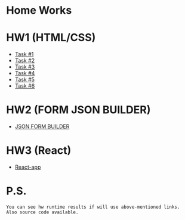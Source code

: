 # Home Works  
 
 HW1  (HTML/CSS)
 ==============  
  - [Task #1](https://codepen.io/olegchorpita/pen/VBmeEM)  
  - [Task #2](https://codepen.io/olegchorpita/pen/wxoYBN) 
  - [Task #3](https://codepen.io/olegchorpita/pen/mjOQbZ)
  - [Task #4](https://codepen.io/olegchorpita/pen/wxoaNK)
  - [Task #5](https://codepen.io/olegchorpita/pen/jpyOEM)
  - [Task #6](https://codepen.io/olegchorpita/pen/ejggZG)
  
 HW2  (FORM JSON BUILDER)
 ==============
  - [JSON FORM BUILDER](https://codepen.io/olegchorpita/pen/PBpoRw)

HW3 (React)
 ==============
 - [React-app]()  
 
 # P.S.
    You can see hw runtime results if will use above-mentioned links. 
    Also source code available.